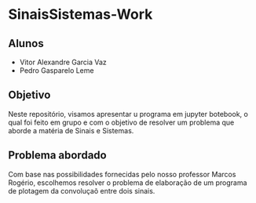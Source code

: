 # SinaisSistemas-Work

## Alunos
- Vitor Alexandre Garcia Vaz
- Pedro Gasparelo Leme

## Objetivo
Neste repositório, visamos apresentar u programa em jupyter botebook, o qual foi feito em grupo e com o objetivo de resolver um problema que aborde a matéria de Sinais e Sistemas.

## Problema abordado
Com base nas possibilidades fornecidas pelo nosso professor Marcos Rogério, escolhemos resolver o problema de elaboração de um programa de plotagem da convoluçaõ entre dois sinais.

